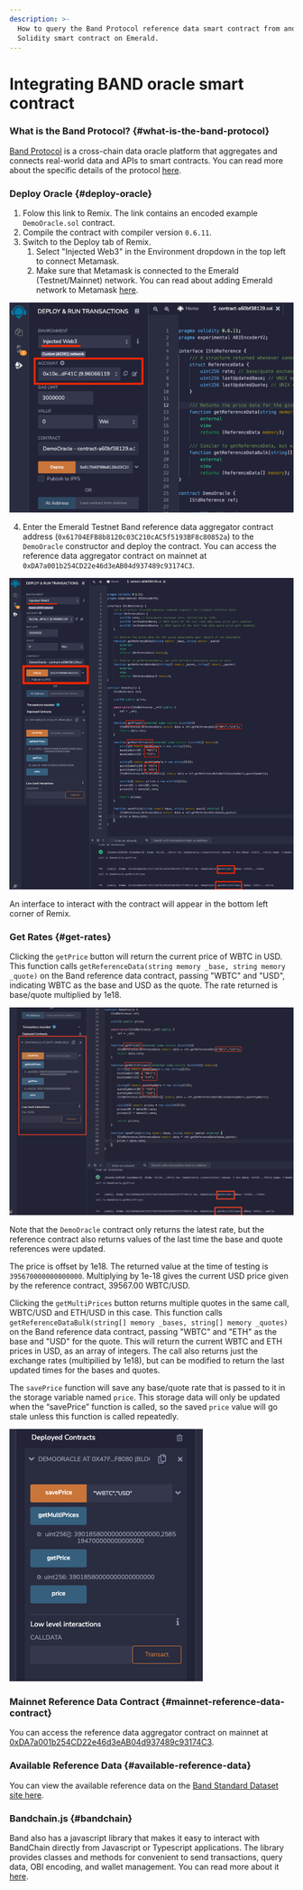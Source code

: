 ```yaml
---
description: >-
  How to query the Band Protocol reference data smart contract from another
  Solidity smart contract on Emerald.
---
```


# Integrating BAND oracle smart contract

### What is the Band Protocol? {#what-is-the-band-protocol}

[Band Protocol](https://bandprotocol.com) is a cross-chain data oracle
platform that aggregates and connects real-world data and APIs to smart
contracts. You can read more about the specific details of the protocol
[here](https://docs.bandchain.org).

### Deploy Oracle {#deploy-oracle}

1. Folow this link to Remix. The link contains an encoded example `DemoOracle.sol` contract.
2. Compile the contract with compiler version `0.6.11`.
3. Switch to the Deploy tab of Remix.
   1. Select "Injected Web3" in the Environment dropdown in the top left to connect Metamask.
   2. Make sure that Metamask is connected to the Emerald (Testnet/Mainnet) network. You can read about adding Emerald network to Metamask [here](https://docs.oasis.dev/general/manage-tokens/how-to-transfer-rose-into-emerald-paratime#metamask).

![environment](../../images/emerald/band_demooracle_smartcontract.png)

4. Enter the Emerald Testnet Band reference data aggregator contract address (`0x61704EFB8b8120c03C210cAC5f5193BF8c80852a`) to the `DemoOracle` constructor and deploy the contract. You can access the reference data aggregator contract on mainnet at `0xDA7a001b254CD22e46d3eAB04d937489c93174C3`.

![environment](../../images/emerald/band_deploy_demooracle_smartcontact.png)

An interface to interact with the contract will appear in the bottom left corner of Remix.

### Get Rates {#get-rates}

Clicking the `getPrice` button will return the current price of WBTC in USD. This function calls `getReferenceData(string memory _base, string memory _quote)` on the Band reference data contract, passing "WBTC" and "USD", indicating WBTC as the base and USD as the quote. The rate returned is base/quote multiplied by 1e18.

![environment](../../images/emerald/band_get_rates.png)

Note that the `DemoOracle` contract only returns the latest rate, but the reference contract also returns values of the last time the base and quote references were updated.

The price is offset by 1e18. The returned value at the time of testing is `395670000000000000`. Multiplying by 1e-18 gives the current USD price given by the reference contract, 39567.00 WBTC/USD.

Clicking the `getMultiPrices` button returns multiple quotes in the same call, WBTC/USD and ETH/USD in this case. This function calls `getReferenceDataBulk(string[] memory _bases, string[] memory _quotes)` on the Band reference data contract, passing "WBTC" and "ETH" as the base and "USD" for the quote. This will return the current WBTC and ETH prices in USD, as an array of integers. The call also returns just the exchange rates (multipilied by 1e18), but can be modified to return the last updated times for the bases and quotes.

The `savePrice` function will save any base/quote rate that is passed to it in the storage variable named `price`. This storage data will only be updated when the “savePrice” function is called, so the saved `price` value will go stale unless this function is called repeatedly.

![environment](../../images/emerald/band_saveprice.png)

### Mainnet Reference Data Contract {#mainnet-reference-data-contract}

You can access the reference data aggregator contract on mainnet at [0xDA7a001b254CD22e46d3eAB04d937489c93174C3](https://explorer.emerald.oasis.dev/address/0xDA7a001b254CD22e46d3eAB04d937489c93174C3/transactions).

### Available Reference Data {#available-reference-data}

You can view the available reference data on the [Band Standard Dataset site here](https://data.bandprotocol.com/).

### Bandchain.js {#bandchain}

Band also has a javascript library that makes it easy to interact with BandChain directly from Javascript or Typescript applications. The library provides classes and methods for convenient to send transactions, query data, OBI encoding, and wallet management. You can read more about it [here](https://data.bandprotocol.com/).
